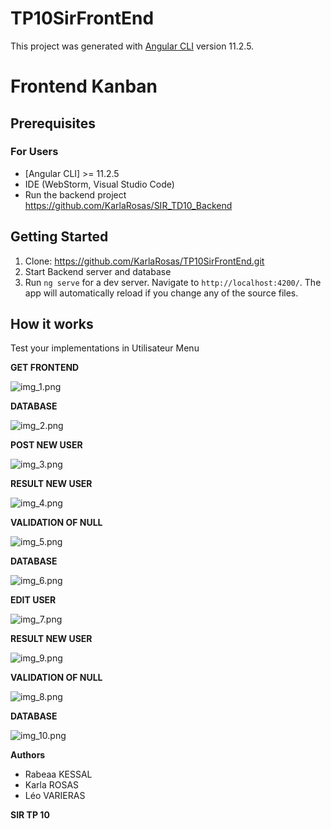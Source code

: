 # TP10SirFrontEnd

This project was generated with [Angular CLI](https://github.com/angular/angular-cli) version 11.2.5.

# Frontend Kanban
## Prerequisites
### For Users
*  [Angular CLI] >= 11.2.5
* IDE  (WebStorm, Visual Studio Code)
* Run the backend project https://github.com/KarlaRosas/SIR_TD10_Backend 


## Getting Started
1. Clone: https://github.com/KarlaRosas/TP10SirFrontEnd.git
2. Start Backend server and database
3. Run `ng serve` for a dev server. Navigate to `http://localhost:4200/`. The app will automatically reload if you change any of the source files.

## How it works

Test your implementations in Utilisateur Menu

**GET FRONTEND**
   
![img_1.png](img_1.png)
   
**DATABASE**
   
![img_2.png](img_2.png)
   
   
**POST NEW USER**
   
![img_3.png](img_3.png)
  
**RESULT NEW USER**

![img_4.png](img_4.png)
  
**VALIDATION OF NULL**

![img_5.png](img_5.png)
  
**DATABASE**

![img_6.png](img_6.png)
   
**EDIT USER**

![img_7.png](img_7.png)

**RESULT NEW USER**

![img_9.png](img_9.png)

**VALIDATION OF NULL**
   
![img_8.png](img_8.png)
   
**DATABASE**
   
![img_10.png](img_10.png)
   
   
**Authors**

* Rabeaa KESSAL
* Karla ROSAS
* Léo VARIERAS

**SIR TP 10**
